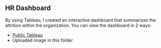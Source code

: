 ## HR Dashboard
By using Tableau, I created an interactive dashboard that summarizes the attrition within the organization. 
You can view the dashboard in 2 ways:
* [Public Tableau](https://public.tableau.com/app/profile/duong.vu6014/viz/hr_viz/Dashboard1)
* Uploaded image in this folder


